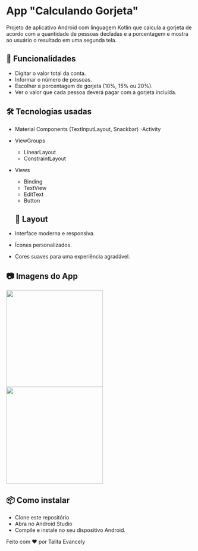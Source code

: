# App "Calculando Gorjeta" 

Projeto de aplicativo Android com linguagem Kotlin que calcula a gorjeta de acordo com a quantidade de pessoas decladas e a porcentagem e mostra ao usuário o resultado em uma segunda tela.

## 📱 Funcionalidades
- Digitar o valor total da conta.
- Informar o número de pessoas.
- Escolher a porcentagem de gorjeta (10%, 15% ou 20%).
- Ver o valor que cada pessoa deverá pagar com a gorjeta incluída.

## 🛠️ Tecnologias usadas
- Material Components (TextInputLayout, Snackbar)
-Activity
- ViewGroups
  - LinearLayout
  - ConstraintLayout
- Views
  - Binding
  - TextView
  - EditText
  - Button

  ## 🎨 Layout
- Interface moderna e responsiva.
- Ícones personalizados.
- Cores suaves para uma experiência agradável.

## 📷 Imagens do App
<img src="https://github.com/user-attachments/assets/2500140a-758a-4389-a1ac-0d41f1cc0b74" width=260/> 
<img src="https://github.com/user-attachments/assets/2406a4b8-a69d-4de2-9983-797427f8d0c1" width=260/>

## 📦 Como instalar
- Clone este repositório
- Abra no Android Studio
- Compile e instale no seu dispositivo Android.

  

Feito com ❤️ por Talita Evancely                                               

